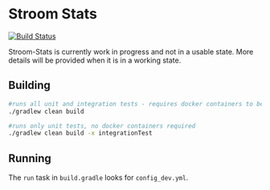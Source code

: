 # Stroom Stats

[![Build Status](https://travis-ci.org/gchq/stroom-stats.svg?branch=master)](https://travis-ci.org/gchq/stroom-stats)

Stroom-Stats is currently work in progress and not in a usable state. More details will be provided when it is in a working state.

## Building

```bash
#runs all unit and integration tests - requires docker containers to be running
./gradlew clean build 

#runs only unit tests, no docker containers required
./gradlew clean build -x integrationTest
```

## Running
The `run` task in `build.gradle` looks for `config_dev.yml`.
